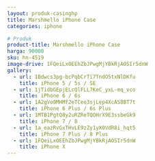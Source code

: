 ```yaml
---
layout: produk-casinghp
title: Marshmello iPhone Case
categories: iphone

# Produk
product-title: Marshmello iPhone Case
harga: 90000
sku: hn-4519
image-drive: 1FQeiLxOEEhZbJPwgMjYBkRjAOSIr5dnW
gallery:
  - url: 1Bdwcs3pg-bcPqbCrTi7TndO5txNlDKfu
    title: iPhone 5 / 5s / SE
  - url: 1jTidbGEpjELcQlFLL7KeC_yxL-mq_vco
    title: iPhone 6 / 6s
  - url: 1A2gVo0MHMf2eTCeo3sjLep4XcAS8BT7t
    title: iPhone 6 Plus / 6s Plus
  - url: 1MTB1PgtQ8y2uRZReTQOHrX9E3ssbeGk9
    title: iPhone 7 / 8
  - url: 1a_eazRvGxTHvLE9zZy1yX0VdR8i_hqt5
    title: iPhone 7 Plus / 8 Plus
  - url: 1FQeiLxOEEhZbJPwgMjYBkRjAOSIr5dnW
    title: iPhone X
---
```

